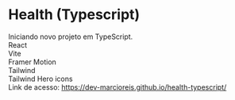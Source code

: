# Health (Typescript)
Iniciando novo projeto em TypeScript.<br>
React<br>
Vite<br>
Framer Motion<br>
Tailwind<br>
Tailwind Hero icons<br>
Link de acesso: https://dev-marcioreis.github.io/health-typescript/
